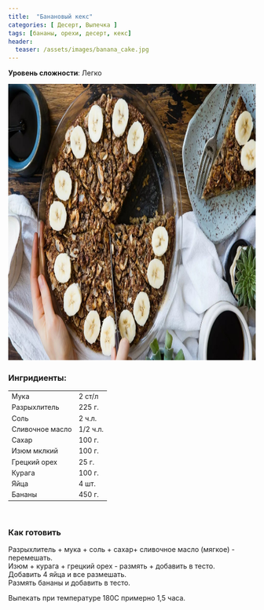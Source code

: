 ```yaml
---
title:  "Банановый кекс"
categories: [ Десерт, Выпечка ]
tags: [бананы, орехи, десерт, кекс]
header:
  teaser: /assets/images/banana_cake.jpg
---
```


**Уровень сложности**: Легко

<img class="header_post_image" src="/assets/images/banana_cake.jpg" width="1000" height="563" alt="Банановый_кекс">

### Ингридиенты:

<table>
    <tbody>
      <tr>
        <td>Мука</td>
        <td>2 ст/л</td>
      </tr>
      <tr>
        <td>Разрыхлитель</td>
        <td>225 г.</td>
      </tr>
      <tr>
        <td>Соль</td>
        <td>2 ч.л.</td>
      </tr>
      <tr>
        <td>Сливочное масло</td>
        <td>1/2 ч.л.</td>
      </tr>
      <tr>
        <td>Сахар</td>
        <td>100 г.</td>
      </tr>
      <tr>
        <td>Изюм мклкий</td>
        <td>100 г.</td>
      </tr>
      <tr>
        <td>Грецкий орех</td>
        <td>25 г.</td>
      </tr>
      <tr>
        <td>Курага</td>
        <td>100 г.</td>
      </tr>
      <tr>
        <td>Яйца</td>
        <td>4 шт.</td>
      </tr>
      <tr>
        <td>Бананы</td>
        <td>450 г.</td>
      </tr>
    </tbody>
</table>
<br>

### Как готовить

Разрыхлитель + мука + соль + сахар+ сливочное масло (мягкое) - перемешать.  
Изюм + курага + грецкий орех - размять + добавить в тесто.  
Добавить 4 яйца и все размешать.  
Размять бананы и добавить в тесто.  

Выпекать при температуре 180C примерно 1,5 часа.